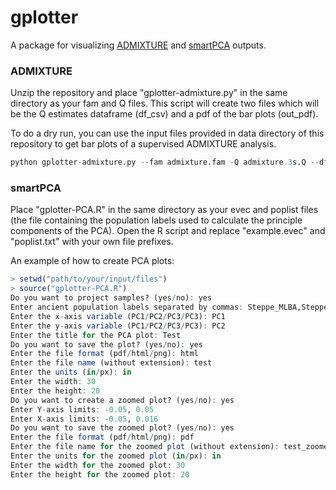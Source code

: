 ﻿# gplotter
A package for visualizing [ADMIXTURE](https://dalexander.github.io/admixture/) and [smartPCA](https://github.com/DReichLab/EIG) outputs. <br />

### ADMIXTURE
Unzip the repository and place "gplotter-admixture.py" in the same directory as your fam and Q files. This script will create two files which will be the Q estimates dataframe (df_csv) and a pdf of the bar plots (out_pdf). <br />

To do a dry run, you can use the input files provided in data directory of this repository to get bar plots of a supervised ADMIXTURE analysis.
``` r
python gplotter-admixture.py --fam admixture.fam -Q admixture.3s.Q --df_csv test.csv --out_pdf test.pdf
```

### smartPCA
Place "gplotter-PCA.R" in the same directory as your evec and poplist files (the file containing the population labels used to calculate the principle components of the PCA). Open the R script and replace "example.evec" and "poplist.txt" with your own file prefixes. <br />

An example of how to create PCA plots:
``` r
> setwd("path/to/your/input/files")
> source("gplotter-PCA.R")
Do you want to project samples? (yes/no): yes
Enter ancient population labels separated by commas: Steppe_MLBA,Steppe_EMBA,Steppe_Eneolithic,EHG,Europe_MNChL,WHG,Europe_LNBA,Europe_EN,SHG,Anatolia_N,Armenia_ChL,Armenia_EBA,Armenia_MLBA,Iran_N,Natufian,Levant_BA,Levant_N,Iran_ChL,Iran_LN,MA1,Ust_Ishim,Steppe_IA,Iran_recent,Anatolia_ChL,Iran_HotuIIIb,Iberia_BA,Kostenki14,Switzerland_HG,CHG,AG2,Altai,Denisovan,MezE,Vi_merge,Mota,Clovis,Kennewick,Mbuti.DG,Chimp,hg19ref
Enter the x-axis variable (PC1/PC2/PC3/PC3): PC1
Enter the y-axis variable (PC1/PC2/PC3/PC3): PC2
Enter the title for the PCA plot: Test
Do you want to save the plot? (yes/no): yes
Enter the file format (pdf/html/png): html
Enter the file name (without extension): test
Enter the units (in/px): in
Enter the width: 30
Enter the height: 20
Do you want to create a zoomed plot? (yes/no): yes
Enter Y-axis limits: -0.05, 0.05
Enter X-axis limits: -0.05, 0.016
Do you want to save the zoomed plot? (yes/no): yes
Enter the file format (pdf/html/png): pdf
Enter the file name for the zoomed plot (without extension): test_zoomed
Enter the units for the zoomed plot (in/px): in
Enter the width for the zoomed plot: 30
Enter the height for the zoomed plot: 20
```
